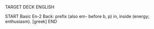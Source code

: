 TARGET DECK
ENGLISH

START
Basic
En-2
Back: prefix (also em- before b, p) in, inside (energy; enthusiasm). [greek]
END

